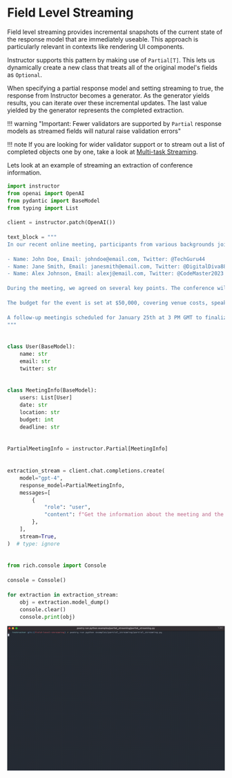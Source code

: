 # Field Level Streaming

Field level streaming provides incremental snapshots of the current state of the response model that are immediately useable. This approach is particularly relevant in contexts like rendering UI components.

Instructor supports this pattern by making use of `Partial[T]`. This lets us dynamically create a new class that treats all of the original model's fields as `Optional`.

When specifying a partial response model and setting streaming to true, the response from Instructor becomes a generator. As the generator yields results, you can iterate over these incremental updates. The last value yielded by the generator represents the completed extraction.

!!! warning "Important: Fewer validators are supported by `Partial` response models as streamed fields will natural raise validation errors"

!!! note If you are looking for wider validator support or to stream out a list of completed objects one by one, take a look at [Multi-task Streaming](./lists.md).

Lets look at an example of streaming an extraction of conference information.

```python
import instructor
from openai import OpenAI
from pydantic import BaseModel
from typing import List

client = instructor.patch(OpenAI())

text_block = """
In our recent online meeting, participants from various backgrounds joined to discuss the upcoming tech conference. The names and contact details of the participants were as follows:

- Name: John Doe, Email: johndoe@email.com, Twitter: @TechGuru44
- Name: Jane Smith, Email: janesmith@email.com, Twitter: @DigitalDiva88
- Name: Alex Johnson, Email: alexj@email.com, Twitter: @CodeMaster2023

During the meeting, we agreed on several key points. The conference will be held on March 15th, 2024, at the Grand Tech Arena located at 4521 Innovation Drive. Dr. Emily Johnson, a renowned AI researcher, will be our keynote speaker.

The budget for the event is set at $50,000, covering venue costs, speaker fees, and promotional activities. Each participant is expected to contribute an article to the conference blog by February 20th.

A follow-up meetingis scheduled for January 25th at 3 PM GMT to finalize the agenda and confirm the list of speakers.
"""


class User(BaseModel):
    name: str
    email: str
    twitter: str


class MeetingInfo(BaseModel):
    users: List[User]
    date: str
    location: str
    budget: int
    deadline: str


PartialMeetingInfo = instructor.Partial[MeetingInfo]


extraction_stream = client.chat.completions.create(
    model="gpt-4",
    response_model=PartialMeetingInfo,
    messages=[
        {
            "role": "user",
            "content": f"Get the information about the meeting and the users {text_block}",
        },
    ],
    stream=True,
)  # type: ignore


from rich.console import Console

console = Console()

for extraction in extraction_stream:
    obj = extraction.model_dump()
    console.clear()
    console.print(obj)

```

![Partial Streaming Gif](../img/partial_streaming.gif)
